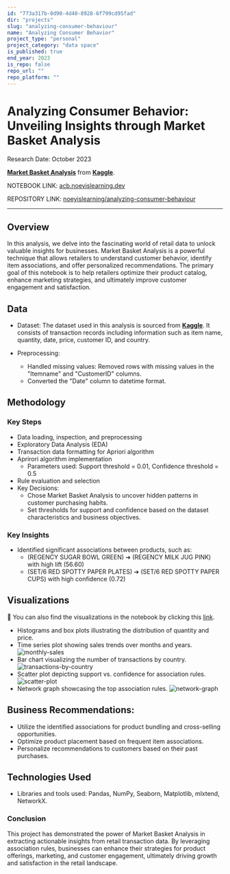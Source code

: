 ```yaml
---
id: "773a317b-0d90-4d40-8928-6f799cd95fad"
dir: "projects"
slug: "analyzing-consumer-behaviour"
name: "Analyzing Consumer Behavior"
project_type: "personal"
project_category: "data space"
is_published: true
end_year: 2023
is_repo: false
repo_url: ""
repo_platform: ""
---
```


# Analyzing Consumer Behavior: Unveiling Insights through Market Basket Analysis

Research Date: October 2023

**[Market Basket Analysis](https://www.kaggle.com/datasets/aslanahmedov/market-basket-analysis/data)** from **[Kaggle](https://www.kaggle.com)**.

NOTEBOOK LINK: [acb.noeyislearning.dev](https://acb.noeyislearning.dev)

REPOSITORY LINK: [noeyislearning/analyzing-consumer-behaviour](https://github.com/noeyislearning/analyzing-consumer-behaviour)

---

## Overview

In this analysis, we delve into the fascinating world of retail data to unlock valuable insights for businesses. Market Basket Analysis is a powerful technique that allows retailers to understand customer behavior, identify item associations, and offer personalized recommendations. The primary goal of this notebook is to help retailers optimize their product catalog, enhance marketing strategies, and ultimately improve customer engagement and satisfaction.

## Data

- Dataset: The dataset used in this analysis is sourced from **[Kaggle](https://www.kaggle.com)**. It consists of transaction records including information such as item name, quantity, date, price, customer ID, and country.

- Preprocessing:
  - Handled missing values: Removed rows with missing values in the "Itemname" and "CustomerID" columns.
  - Converted the "Date" column to datetime format.

## Methodology

### Key Steps

- Data loading, inspection, and preprocessing
- Exploratory Data Analysis (EDA)
- Transaction data formatting for Apriori algorithm
- Aprirori algorithm implementation
  - Parameters used: Support threshold = 0.01, Confidence threshold = 0.5
- Rule evaluation and selection
- Key Decisions:
  - Chose Market Basket Analysis to uncover hidden patterns in customer purchasing habits.
  - Set thresholds for support and confidence based on the dataset characteristics and business objectives.

### Key Insights

- Identified significant associations between products, such as:
  - (REGENCY SUGAR BOWL GREEN) ➔ (REGENCY MILK JUG PINK) with high lift (56.60)
  - (SET/6 RED SPOTTY PAPER PLATES) ➔ (SET/6 RED SPOTTY PAPER CUPS) with high confidence (0.72)

## Visualizations

🔗 You can also find the visualizations in the notebook by clicking this [link](https://acb.noeyislearning.dev).

- Histograms and box plots illustrating the distribution of quantity and price.
- Time series plot showing sales trends over months and years.
  ![monthly-sales](https://i.imgur.com/dfKHYYL.png)
- Bar chart visualizing the number of transactions by country.
  ![transactions-by-country](https://i.imgur.com/1ittZIl.png)
- Scatter plot depicting support vs. confidence for association rules.
  ![scatter-plot](https://i.imgur.com/HT2nHfD.png)
- Network graph showcasing the top association rules.
  ![network-graph](https://i.imgur.com/dgOzj90.png)

## Business Recommendations:

- Utilize the identified associations for product bundling and cross-selling opportunities.
- Optimize product placement based on frequent item associations.
- Personalize recommendations to customers based on their past purchases.

## Technologies Used

- Libraries and tools used: Pandas, NumPy, Seaborn, Matplotlib, mlxtend, NetworkX.

### Conclusion

This project has demonstrated the power of Market Basket Analysis in extracting actionable insights from retail transaction data. By leveraging association rules, businesses can enhance their strategies for product offerings, marketing, and customer engagement, ultimately driving growth and satisfaction in the retail landscape.
